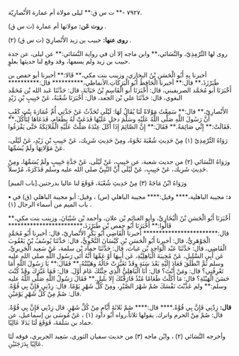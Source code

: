 ٧٩٢٧ -** ت س ق:** ليلى مولاة أم عمارة الأَنْصارِيّة.

**روت عَن:** مولاتها أم عمارة (ت س ق) .

**روى عنها:** حبيب بن زيد الأَنْصارِيّ (ت س ق) (٢) .

روى لها التِّرْمِذِيّ، والنَّسَائي،** وابن ماجه إلا أن في رواية النَّسَائي:** عن ليلى، عن جدة حبيب بن زيد ولم يسمها، وقد وقع لنا حديثها بعلوٍ.

أخبرنا بِهِ أَبُو الْحَسَنِ بْنُ البخاري، وزينب بنت مكي،** قَالا:** أخبرنا أبو حفص بن طَبَرْزَذَ،** قال:** أخبرنا الْحَافِظُ أَبُو الْبَرَكَاتِ.الأنماطي،********** قال:********** أَخْبَرَنَا أبو مُحَمَّد الصريفيني، قال: أَخْبَرَنَا أبو الْقَاسِمِ بْنُ حَبَابَةَ، قال: حَدَّثَنَا عَبد الله بْن مُحَمَّد البغوي، قال: حَدَّثَنَا علي بْن الجعد، قال: أَخْبَرَنَا شُعْبَةُ، عَنْ حَبِيبٍ بْنِ زَيْدٍ

الأَنْصارِيّ،** قال:** سَمِعْتُ مَوْلاةً لَنَا يُقَالُ لَهَا: لَيْلَى تُحَدِّثُ عَنْ جَدَّتِي أُمِّ عُمَارَةَ بِنْتِ كَعْبٍ أَنَّ رَسُولَ اللَّهِ صَلَّى اللَّهُ عَلَيْهِ وسَلَّمَ دخل عَلَيْهَا فَدَعَتْ لَهُ بِطَعَامٍ، فَدَعَاهَا لِتَأْكُلَ،** فَقَالَتْ:** إِنِّي صَائِمَةٌ.** فَقَالَ:** إِنَّ الصَّائِمَ إِذَا أَكَلَ عِنْدَهُ صَلَّتْ عَلَيْهِ الْمَلائِكَةُ حَتَّى يَفْرَغُوا.

رَوَاهُ التِّرْمِذِيّ (١) مِنْ حَدِيثِ شُعْبَةَ نَحْوَهُ، ومِنْ حَدِيثِ شَرِيك، عَنْ حَبِيبِ بْنِ زَيْدٍ، عَنْ لَيْلَى، عَنْ مَوْلاتِهَا ولَمْ يُسَمِّهَا.

ورَوَاهُ النَّسَائي (٢) من حديث شعبة، عن حَبِيبٍ، عَنْ لَيْلَى، عَنْ جَدَّةِ حَبِيبٍ ولَمْ يُسَمِّهَا، ومِنْ حَدِيثِ شَرِيك، عَنْ حَبِيبٍ، عَنْ لَيْلَى أَنَّ النَّبِيَّ صلى الله عليه وسلم فَذَكَرَهُ، مُرْسلاً.

ورَوَاهُ ابْنُ مَاجَهْ (٣) مِنْ حَدِيثِ شُعْبَةَ، فَوَقَعَ لنا عاليا بدرجتين.[باب الميم]

**• د:** مجيبة الباهلية،**** وقيل:**** مجيبة الباهلي (س) ، وقيل: أبو مجيبة الباهلي (ق) في باب الميم من أسماء الرجال (١) .

أَخْبَرَنَا أَبُو الْحَسَنِ بْنُ الْبُخَارِيِّ، وأبو الغنائم بْن علان، وأحمد بْن شَيْبَانَ، وزينب بنت مكي،** قَالُوا:** أَخْبَرَنَا أَبُو حفص بْن طَبَرْزَذَ،************************ قال:************************ أخبرنا الْقَاضِي أَبُو بَكْرٍ الأَنْصارِيّ، قال: أخبرنا أَبُو مُحَمَّدٍ الْجَوْهَرِيُّ، قال: أخبرنا أَبُو الْحَسَنِ بْنِ كَيْسَانَ النَّحْوِيُّ، قال: حَدَّثَنَا يُوسُفُ بْنُ يَعْقُوبَ الْقَاضِي، قال: حَدَّثَنَا عَبْد الْوَاحِدِ بْن غياث، قال: حَدَّثَنَا حماد بْن سلمة، عَنْ سَعِيد الْجَرِيرِيِّ، عَن أَبِي السَّلِيلِ، عَنْ مُجِيبَةَ الْبَاهِلِيَّةِ، عَن أَبِيهَا أَوْ عَمِّهَا أَنَّهُ أَتَى رَسُول اللَّهِ صلى الله عليه وسلم ثُمَّ انْطَلَقَ فَعَادَ إِلَيْهِ بَعْدَ سَنَةٍ وقَدْ تَغَيَّرَتْ حَالُهُ وهَيْئَتُهُ،** فَقَالَ:** يَا رَسُولَ اللَّهِ أَمَا تَعْرِفُنِي؟ قال: ومَنْ أَنْتَ؟ قال: أَنَا الْبَاهِلِيُّ الَّذِي جِئْتُكَ عَامَ أَوَّلَ. قال: فَمَا غَيَّرَكَ وقَدْ كُنْتَ حَسَنَ الْهَيْئَةِ؟ قال: مَا أَكَلْتُ طَعَامًا مُنْذُ فَارَقْتُكَ إِلا بليلٍ.** فَقَالَ رَسُولُ اللَّهِ صَلَّى اللَّهُ عليه وسلم:** ولم عَذَّبْتَ نَفْسَكَ صُمْ شَهْرَ الصَّبْرِ، ومِنْ كُلِّ شَهْرٍ يَوْمًا. قال: زِدْنِي فَإِنَّ بِي قُوَّةً. قال: صُمْ مِنْ كُلِّ شَهْرٍ يَوْمَيْنِ.

**قال:** زِدْنِي فَإِنَّ بِي قُوَّةً.**** قال:**** صُمْ ثَلاثَةَ أَيَّامٍ مِنْ كُلِّ شَهْرٍ. قال زِدْنِي فَإِنَّ بِي قُوَّةً. قال: صُمْ مِنْ الحرم واترك. يقولها ثلاثاً.رواه أَبُو داود (١) ، عَنْ مُوسَى بن إسماعيل، عن حماد بن سَلَمَةَ، فَوَقَعَ لَنَا بَدَلا عَالِيًا.

وأخرجه النَّسَائي (٢) ، وابْن ماجه (٣) من حديث سفيان الثوري، سَعِيد الجريري، فوقه لَنَا عَالِيًا بِدَرَجَتَيْنِ.